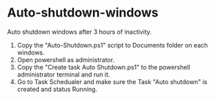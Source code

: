 # Auto-shutdown-windows
Auto shutdown windows after 3 hours of inactivity.

1. Copy the "Auto-Shutdown.ps1" script to Documents folder on each windows.
2. Open powershell as administrator.
3. Copy the "Create task Auto Shutdown.ps1" to the powershell administrator terminal and run it.
4. Go to Task Schedualer and make sure the Task "Auto shutdown" is created and status Running.
